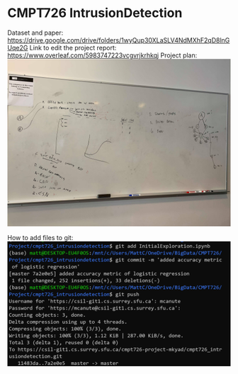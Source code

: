 # CMPT726 IntrusionDetection

Dataset and paper: https://drive.google.com/drive/folders/1wyQup30XLaSLV4NdMXhF2qD8lnGUqe2G
Link to edit the project report: https://www.overleaf.com/5983747223vcgvrjkrhkqj
Project plan:
 <img src="Pictures/Cmpt726ProjectPlanUpdated.jpg">
 
 
 How to add files to git:
  <img src="Pictures/AddingToRepo.png">
